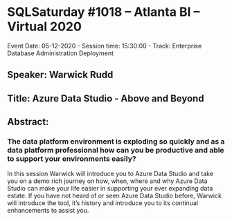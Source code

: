 # SQLSaturday #1018 – Atlanta BI – Virtual 2020
Event Date: 05-12-2020 - Session time: 15:30:00 - Track: Enterprise Database Administration  Deployment
## Speaker: Warwick Rudd
## Title: Azure Data Studio - Above and Beyond
## Abstract:
### The data platform environment is exploding so quickly and as a data platform professional how can you be productive and able to support your environments easily? 
In this session Warwick will introduce you to Azure Data Studio and take you on a demo rich journey on how, when, where and why Azure Data Studio can make your life easier in supporting your ever expanding data estate.
If you have not heard of or seen Azure Data Studio before, Warwick will introduce the tool, it’s history and introduce you to its continual enhancements to assist you.

